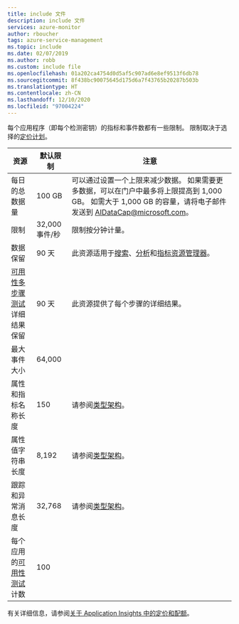 ```yaml
---
title: include 文件
description: include 文件
services: azure-monitor
author: rboucher
tags: azure-service-management
ms.topic: include
ms.date: 02/07/2019
ms.author: robb
ms.custom: include file
ms.openlocfilehash: 01a202ca4754d0d5af5c907ad6e8ef9513f6db78
ms.sourcegitcommit: 8f438bc90075645d175d6a7f43765b20287b503b
ms.translationtype: HT
ms.contentlocale: zh-CN
ms.lasthandoff: 12/10/2020
ms.locfileid: "97004224"
---
```

每个应用程序（即每个检测密钥）的指标和事件数都有一些限制。 限制取决于选择的[定价计划](https://www.azure.cn/pricing/details/application-insights/)。

| 资源 | 默认限制 | 注意
| --- | --- | --- |
| 每日的总数据量 | 100 GB | 可以通过设置一个上限来减少数据。 如果需要更多数据，可以在门户中最多将上限提高到 1,000 GB。 如需大于 1,000 GB 的容量，请将电子邮件发送到 AIDataCap@microsoft.com。
| 限制 | 32,000 事件/秒 | 限制按分钟计量。
| 数据保留 | 90 天 | 此资源适用于[搜索](../articles/azure-monitor/app/diagnostic-search.md)、[分析](../articles/azure-monitor/log-query/log-query-overview.md)和[指标资源管理器](../articles/azure-monitor/platform/metrics-charts.md)。
| [可用性多步骤测试](../articles/azure-monitor/app/availability-multistep.md)详细结果保留 | 90 天 | 此资源提供了每个步骤的详细结果。
| 最大事件大小 | 64,000 |
| 属性和指标名称长度 | 150 | 请参阅[类型架构](https://github.com/Microsoft/ApplicationInsights-Home/blob/master/EndpointSpecs/Schemas/Docs/)。
| 属性值字符串长度 | 8,192 | 请参阅[类型架构](https://github.com/Microsoft/ApplicationInsights-Home/blob/master/EndpointSpecs/Schemas/Docs/)。
| 跟踪和异常消息长度 | 32,768  | 请参阅[类型架构](https://github.com/Microsoft/ApplicationInsights-Home/blob/master/EndpointSpecs/Schemas/Docs/)。
| 每个应用的[可用性测试](../articles/azure-monitor/app/monitor-web-app-availability.md)计数 | 100 |

有关详细信息，请参阅[关于 Application Insights 中的定价和配额](../articles/azure-monitor/app/pricing.md)。
